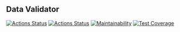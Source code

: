 ## Data Validator
[![Actions Status](https://github.com/faraway10/java-project-78/actions/workflows/hexlet-check.yml/badge.svg)](https://github.com/faraway10/java-project-78/actions) [![Actions Status](https://github.com/faraway10/java-project-78/actions/workflows/custom-check.yml/badge.svg)](https://github.com/faraway10/java-project-78/actions) [![Maintainability](https://api.codeclimate.com/v1/badges/a04b84e8837a70249161/maintainability)](https://codeclimate.com/github/faraway10/java-project-78/maintainability) [![Test Coverage](https://api.codeclimate.com/v1/badges/a04b84e8837a70249161/test_coverage)](https://codeclimate.com/github/faraway10/java-project-78/test_coverage)